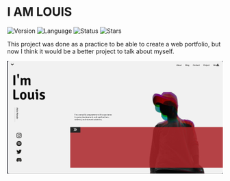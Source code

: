 # I AM LOUIS

![Version](https://img.shields.io/badge/version-1.0.0-B54246) ![Language](https://img.shields.io/badge/language-Javascript-B54246) ![Status](https://img.shields.io/badge/status-Completed-B54246)
![Stars](https://img.shields.io/github/stars/Luis3Fernando/I-Am-Louis?style=social)

This project was done as a practice to be able to create a web portfolio, but now I think it would be a better project to talk about myself.

<img src="src/assets/screenshots/image.png" alt="I-Am-Louis" width="600"/>

